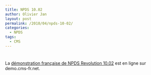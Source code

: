 ```yaml
---
title: NPDS 10.02
author: Olivier Jan
layout: post
permalink: /2010/04/npds-10-02/
categories:
  - NPDS
tags:
  - CMS
---
```

# 

La [démonstration française de NPDS Revolution 10.02][1] est en ligne sur demo.cms-fr.net.

 [1]: /demo/npds/